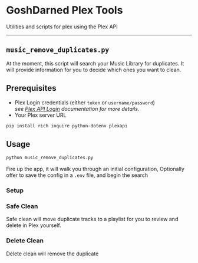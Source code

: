 # GoshDarned Plex Tools
Utilities and scripts for plex using the Plex API

---

## `music_remove_duplicates.py`

At the moment, this script will search your Music Library for duplicates.  It will provide information for you to decide which ones you want to clean.

## Prerequisites
* Plex Login credentials (either `token` or `username/password`)  
  _see [Plex API Login](https://python-plexapi.readthedocs.io/en/stable/introduction.html) documentation for more details._
* Your Plex server URL

```bash
pip install rich inquire python-dotenv plexapi
```

## Usage
```bash
python music_remove_duplicates.py
```

Fire up the app, it will walk you through an initial configuration, Optionally offer to save the config in a `.env` file, and begin the search

### Setup


### Safe Clean

Safe clean will move duplicate tracks to a playlist for you to review and delete in Plex yourself.

### Delete Clean

Delete clean will remove the duplicate 
